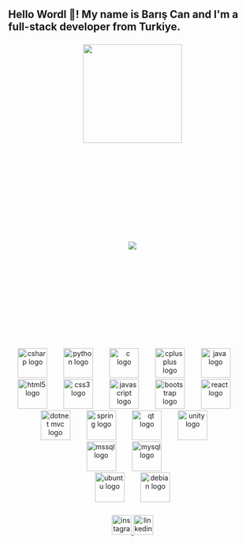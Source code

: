 <h2 align="left">Hello Wordl 👋! My name is Barış Can and I'm a full-stack developer from Turkiye.</h2>

### 

<div align="center">
  <a href="https://bariscanaslan.com">
    <img align="center" height="200" src="https://bariscanaslan.com/assets/img/logo2.png"  />
  </a>
</div>

###

<div align="center" style="margin-top: 200px; margin-bottom: 200px;">
  <img src="https://profile-counter.glitch.me/lionpeace/count.svg?"  />
</div>

###

<div align="center">
  <div>
    <img src="https://cdn.jsdelivr.net/gh/devicons/devicon/icons/csharp/csharp-original.svg" height="60" alt="csharp logo" />
    <img width="25" />
    <img src="https://cdn.jsdelivr.net/gh/devicons/devicon/icons/python/python-original.svg" height="60" alt="python logo" />
    <img width="25" />
    <img src="https://cdn.jsdelivr.net/gh/devicons/devicon/icons/c/c-original.svg" height="60" alt="c logo" />
    <img width="25" />
    <img src="https://cdn.jsdelivr.net/gh/devicons/devicon/icons/cplusplus/cplusplus-original.svg" height="60" alt="cplusplus logo" />
    <img width="25" />
    <img src="https://cdn.jsdelivr.net/gh/devicons/devicon/icons/java/java-original.svg" height="60" alt="java logo" />
    <img width="30" />
  </div>

  <div>
    <img src="https://cdn.jsdelivr.net/gh/devicons/devicon/icons/html5/html5-original.svg" height="60" alt="html5 logo" />
    <img width="25" />
    <img src="https://cdn.jsdelivr.net/gh/devicons/devicon/icons/css3/css3-original.svg" height="60" alt="css3 logo" />
    <img width="25" />
    <img src="https://cdn.jsdelivr.net/gh/devicons/devicon/icons/javascript/javascript-original.svg" height="60" alt="javascript logo" />
    <img width="25" />
    <img src="https://cdn.jsdelivr.net/gh/devicons/devicon/icons/bootstrap/bootstrap-original.svg" height="60" alt="bootstrap logo" />
    <img width="25" />
    <img src="https://cdn.jsdelivr.net/gh/devicons/devicon/icons/react/react-original.svg" height="60" alt="react logo" />
    <img width="30" />
  </div>

  <div>
    <img src="https://cdn.jsdelivr.net/gh/devicons/devicon/icons/dotnetcore/dotnetcore-original.svg" height="60" alt="dotnet mvc logo" />
    <img width="25" />
    <img src="https://cdn.jsdelivr.net/gh/devicons/devicon/icons/spring/spring-original.svg" height="60" alt="spring logo" />
    <img width="25" />
    <img src="https://cdn.jsdelivr.net/gh/devicons/devicon/icons/qt/qt-original.svg" height="60" alt="qt logo" />
    <img width="25" />
    <img src="https://cdn.jsdelivr.net/gh/devicons/devicon/icons/unity/unity-original.svg" height="60" alt="unity logo" />
    <img width="30" />
  </div> 

  <div>
    <img src="https://cdn.jsdelivr.net/gh/devicons/devicon/icons/microsoftsqlserver/microsoftsqlserver-plain.svg" height="60" alt="mssql logo" />
    <img width="25" />
    <img src="https://cdn.jsdelivr.net/gh/devicons/devicon/icons/mysql/mysql-original.svg" height="60" alt="mysql logo" />
    <img width="30" />
  </div>
  
  <div>
    <img src="https://cdn.jsdelivr.net/gh/devicons/devicon/icons/ubuntu/ubuntu-original.svg" height="60" alt="ubuntu logo" />
    <img width="25" />
    <img src="https://cdn.jsdelivr.net/gh/devicons/devicon/icons/debian/debian-original.svg" height="60" alt="debian logo" />
  </div>
</div>



###

<div align="center">
  <a href="https://www.instagram.com/bariscanaslann" target="_blank">
    <img src="https://img.shields.io/static/v1?message=Instagram&logo=instagram&label=&color=E4405F&logoColor=white&labelColor=&style=for-the-badge" height="40" alt="instagram logo"  />
  </a>
  <img src="https://img.shields.io/static/v1?message=LinkedIn&logo=linkedin&label=&color=0077B5&logoColor=white&labelColor=&style=for-the-badge" height="40" alt="linkedin logo"  />
</div>
